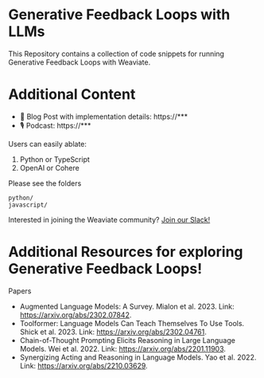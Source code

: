 # Generative Feedback Loops with LLMs

This Repository contains a collection of code snippets for running Generative Feedback Loops with Weaviate.

# Additional Content

* 📄 Blog Post with implementation details: https://***
* 🎙️ Podcast: https://***

Users can easily ablate:

1. Python or TypeScript
2. OpenAI or Cohere

Please see the folders

```
python/
javascript/
```

Interested in joining the Weaviate community? [Join our Slack!](https://weaviate.io/slack)

# Additional Resources for exploring Generative Feedback Loops!

Papers
- Augmented Language Models: A Survey. Mialon et al. 2023. Link: https://arxiv.org/abs/2302.07842.
- Toolformer: Language Models Can Teach Themselves To Use Tools. Shick et al. 2023. Link: https://arxiv.org/abs/2302.04761.
- Chain-of-Thought Prompting Elicits Reasoning in Large Language Models. Wei et al. 2022. Link: https://arxiv.org/abs/2201.11903.
- Synergizing Acting and Reasoning in Language Models. Yao et al. 2022. Link: https://arxiv.org/abs/2210.03629.
